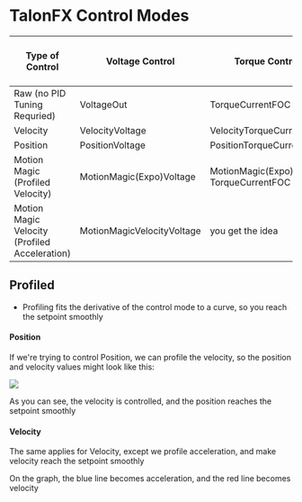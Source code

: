 # TalonFX Control Modes


| Type of Control                                    | Voltage Control            | Torque Control                     | percentage Output (Proportional to Voltage) |
| -------------------------------------------------- | -------------------------- | ---------------------------------- | ------------------------------------------- |
| Raw (no PID Tuning Requried)                       | VoltageOut                 | TorqueCurrentFOC                   | DutyCycleOut                                |
| Velocity                                           | VelocityVoltage            | VelocityTorqueCurrentFOC           | VelocityDutyCycle                           |
| Position                                           | PositionVoltage            | PositionTorqueCurrentFOC           | PositionDutyCycle                           |
| Motion Magic (Profiled Velocity)              | MotionMagic(Expo)Voltage   | MotionMagic(Expo) TorqueCurrentFOC | MotionMagic (Expo)DutyCycle                 |
| Motion Magic Velocity (Profiled Acceleration) | MotionMagicVelocityVoltage | you get the idea                   |                                             |




## Profiled
- Profiling fits the derivative of the control mode to a curve, so you reach the setpoint smoothly
#### Position
If we're trying to control Position, we can profile the velocity, so the position and velocity values might look like this:


<Img src = https://v6.docs.ctr-electronics.com/en/stable/_images/trapezoidal-profile.png>

As you can see, the velocity is controlled, and the position reaches the setpoint smoothly


#### Velocity
The same applies for Velocity, except we profile acceleration, and make velocity reach the setpoint smoothly

On the graph, the blue line becomes acceleration, and the red line becomes velocity

